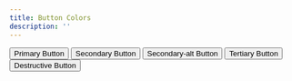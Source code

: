 ```yaml
---
title: Button Colors
description: ''
---
```


<button type="button" class="pf-c-button is-primary">Primary Button</button>
<button type="button" class="pf-c-button is-secondary">Secondary Button</button>
<button type="button" class="pf-c-button is-secondary-inverse">Secondary-alt Button</button>
<button type="button" class="pf-c-button is-tertiary">Tertiary Button</button>
<button type="button" class="pf-c-button is-destructive">Destructive Button</button>
